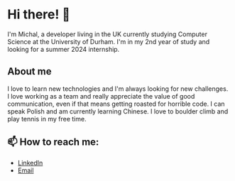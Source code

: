 # Hi there! 👋

I'm Michal, a developer living in the UK currently studying Computer Science at the University of Durham.
I'm in my 2nd year of study and looking for a summer 2024 internship.

## About me

I love to learn new technologies and I'm always looking for new challenges. I love working as a team and really appreciate the value of good communication, even if that means getting roasted for horrible code. I can speak Polish and am currently learning Chinese. I love to boulder climb and play tennis in my free time.

## 📫 How to reach me:

- [LinkedIn](https://www.linkedin.com/in/m-pluta/)
- [Email](mailto:michalpl2003@gmail.com)
